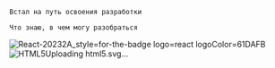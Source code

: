`Встал на путь освоения разработки`

`Что знаю, в чем могу разобраться` 

![React-20232A_style=for-the-badge logo=react logoColor=61DAFB](https://github.com/VladislavSerduykov/VladislavSerduykov/assets/38404781/7f6d2763-0b81-4fc7-8923-2899fcc5724a) ![<svg role="img" viewBox="0 0 24 24" xmlns="http://www.w3.org/2000/svg"><title>HTML5</title><path d="M1.5 0h21l-1.91 21.563L11.977 24l-8.564-2.438L1.5 0zm7.031 9.75l-.232-2.718 10.059.003.23-2.622L5.412 4.41l.698 8.01h9.126l-.326 3.426-2.91.804-2.955-.81-.188-2.11H6.248l.33 4.171L12 19.351l5.379-1.443.744-8.157H8.531z"/></svg>Uploading html5.svg…]() 

